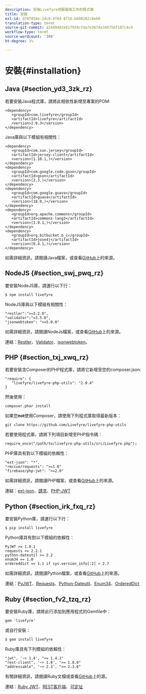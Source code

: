 ```yaml
---
description: 安裝Livefyre伺服器端工作的程式庫
title: 安裝
exl-id: d74f85be-14c0-4f6d-8f16-b688282c0eb0
translation-type: tm+mt
source-git-commit: a2449482e617939cfda7e367da34875bf187c4c9
workflow-type: tm+mt
source-wordcount: '309'
ht-degree: 1%

---
```


# 安裝{#installation}


## Java {#section_yd3_3zk_rz}

若要安裝Java程式庫，請將此相依性新增至專案的POM:

```
<dependency> 
   <groupId>com.livefyre</groupId> 
   <artifactId>livefyre</artifactId> 
   <version>2.0.3</version> 
</dependency>
```

Java庫與以下模組有相關性：

```
<dependency> 
   <groupId>com.sun.jersey</groupId> 
   <artifactId>jersey-client</artifactId> 
   <version>[1.18.1,)</version> 
</dependency> 
<dependency> 
   <groupId>com.google.code.gson</groupId> 
   <artifactId>gson</artifactId> 
   <version>[2.3,)</version> 
</dependency> 
<dependency> 
   <groupId>com.google.guava</groupId> 
   <artifactId>guava</artifactId> 
   <version>[18.0,)</version> 
</dependency> 
<dependency> 
   <groupId>org.apache.commons</groupId> 
   <artifactId>commons-lang3</artifactId> 
   <version>[3.0.1,)</version> 
</dependency> 
<dependency> 
   <groupId>org.bitbucket.b_c</groupId> 
   <artifactId>jose4j</artifactId> 
   <version>[0.4.1,)</version> 
</dependency> 
```

如需詳細資訊，請閱讀Java檔案，或查看[GitHub](https://github.com/Livefyre/livefyre-java-utils)上的來源。

## NodeJS {#section_swj_pwq_rz}

要安裝NodeJS庫，請運行以下行：

`$ npm install livefyre`

NodeJS庫與以下模組有相關性：

```
"restler":">=3.2.0", 
"validator":"=3.5.0", 
"jsonwebtoken": ">=5.0.0" 
```

如需詳細資訊，請閱讀NodeJs檔案，或查看[GitHub](https://github.com/Livefyre/livefyre-nodejs-utils)上的來源。

連結：[Restler](https://github.com/danwrong/restler)、[Validator](https://www.npmjs.org/package/validator)、[jsonwebtoken](https://github.com/auth0/node-jsonwebtoken)。

## PHP {#section_txj_xwq_rz}

若要安裝含Composer的PHP程式庫，請將它新增至您的composer.json:

```
"require": { 
   "livefyre/livefyre-php-utils": "2.0.4" 
}
```

然後使用：

```
composer.phar install 
```

如果您&#x200B;**not**&#x200B;使用Composer，請使用下列程式庫取得最新版本：

```
git clone https://github.com/Livefyre/livefyre-php-utils 
```

若要使用程式庫，請將下列項目新增至PHP指令碼：

```
require_once("/path/to/livefyre-php-utils/src/Livefyre.php"); 
```

PHP庫具有對以下模組的依賴性：

```
"ext-json": "*", 
"rmccue/requests": ">=1.0" 
"firebase/php-jwt": ">=2.0" 
```

如需詳細資訊，請閱讀PHP檔案，或查看[GitHub](https://github.com/Livefyre/livefyre-php-utils)上的來源。

連結：[ext-json](https://php.net/manual/en/book.json.php)、[請求](https://github.com/rmccue/Requests/)、[PHP-JWT](https://github.com/firebase/php-jwt/tree/v2.0.0)

## Python {#section_irk_fxq_rz}

要安裝Python庫，請運行以下行：

`$ pip install livefyre`

Python庫具有對以下模組的依賴性：

```
PyJWT >= 1.0.1  
requests >= 2.2.1  
python-dateutil >= 2.2  
enum34 == 1.0  
ordereddict == 1.1 if sys.version_info[:2] < 2.7 
```

如需詳細資訊，請閱讀Python檔案，或查看[GitHub](https://github.com/Livefyre/livefyre-python-utils)上的來源。

連結：[PyJWT](https://github.com/progrium/pyjwt)、[Requests](https://github.com/kennethreitz/requests)、[Python-Dateutil](https://pypi.python.org/pypi/python-dateutil)、[Enum34](https://pypi.python.org/pypi/enum34)、[OrderedDict](https://pypi.python.org/pypi/ordereddict)

## Ruby {#section_fv2_tzq_rz}

要安裝Ruby庫，請將此行添加到應用程式的Gemfile中：

```
gem 'livefyre' 
```

或自行安裝：

`$ gem install livefyre`

Ruby庫具有下列模組的依賴性：

```
"jwt", '~> 1.4', ">= 1.4.1"  
"rest-client", '~> 1.8', ">= 1.8.0"  
"addressable", '~> 2.3', ">= 2.3.6" 
```

有關詳細資訊，請閱讀Ruby文檔或查看[GitHub](https://github.com/Livefyre/livefyre-ruby-utils)上的源。

連結：[Ruby JWT](https://github.com/firebase/php-jwt/tree/v2.0.0)、[REST客戶端](https://github.com/rest-client/rest-client/)、[可定址](https://github.com/sporkmonger/addressable)
